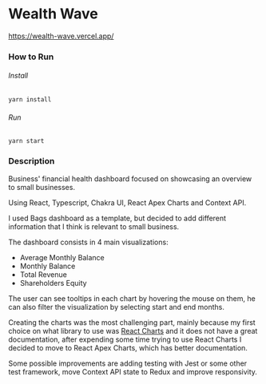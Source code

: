 # Wealth Wave

https://wealth-wave.vercel.app/

### How to Run

###### Install

`yarn install`

###### Run

`yarn start`

### Description

Business' financial health dashboard focused on showcasing an overview to small businesses.

Using React, Typescript, Chakra UI, React Apex Charts and Context API.

I used Bags dashboard as a template, but decided to add different information that I think is relevant to small business.

The dashboard consists in 4 main visualizations:

- Average Monthly Balance
- Monthly Balance
- Total Revenue
- Shareholders Equity

The user can see tooltips in each chart by hovering the mouse on them, he can also filter the visualization by selecting start and end months.

Creating the charts was the most challenging part, mainly because my first choice on what library to use was [React Charts](https://react-charts.tanstack.com/) and it does not have a great documentation, after expending some time trying to use React Charts I decided to move to React Apex Charts, which has better documentation.

Some possible improvements are adding testing with Jest or some other test framework, move Context API state to Redux and improve responsivity.
